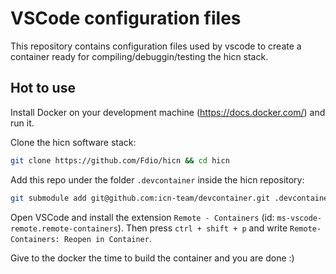 
# VSCode configuration files

This repository contains configuration files used by vscode to create a container
ready for compiling/debuggin/testing the hicn stack.

## Hot to use

Install Docker on your development machine (https://docs.docker.com/) and run it.

Clone the hicn software stack:

```bash
git clone https://github.com/Fdio/hicn && cd hicn
```

Add this repo under the folder `.devcontainer` inside the hicn repository:

```bash
git submodule add git@github.com:icn-team/devcontainer.git .devcontainer
```

Open VSCode and install the extension `Remote - Containers` (id: `ms-vscode-remote.remote-containers`).
Then press `ctrl + shift + p` and write `Remote-Containers: Reopen in Container`.

Give to the docker the time to build the container and you are done :)